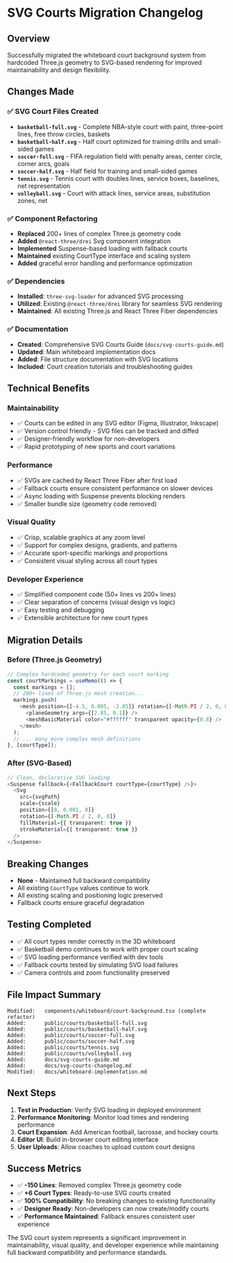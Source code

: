 # SVG Courts Migration Changelog

## Overview
Successfully migrated the whiteboard court background system from hardcoded Three.js geometry to SVG-based rendering for improved maintainability and design flexibility.

## Changes Made

### ✅ **SVG Court Files Created**
- **`basketball-full.svg`** - Complete NBA-style court with paint, three-point lines, free throw circles, baskets
- **`basketball-half.svg`** - Half court optimized for training drills and small-sided games
- **`soccer-full.svg`** - FIFA regulation field with penalty areas, center circle, corner arcs, goals
- **`soccer-half.svg`** - Half field for training and small-sided games
- **`tennis.svg`** - Tennis court with doubles lines, service boxes, baselines, net representation
- **`volleyball.svg`** - Court with attack lines, service areas, substitution zones, net

### ✅ **Component Refactoring**
- **Replaced** 200+ lines of complex Three.js geometry code
- **Added** `@react-three/drei` Svg component integration
- **Implemented** Suspense-based loading with fallback courts
- **Maintained** existing CourtType interface and scaling system
- **Added** graceful error handling and performance optimization

### ✅ **Dependencies**
- **Installed**: `three-svg-loader` for advanced SVG processing
- **Utilized**: Existing `@react-three/drei` library for seamless SVG rendering
- **Maintained**: All existing Three.js and React Three Fiber dependencies

### ✅ **Documentation**
- **Created**: Comprehensive SVG Courts Guide (`docs/svg-courts-guide.md`)
- **Updated**: Main whiteboard implementation docs
- **Added**: File structure documentation with SVG locations
- **Included**: Court creation tutorials and troubleshooting guides

## Technical Benefits

### **Maintainability**
- ✅ Courts can be edited in any SVG editor (Figma, Illustrator, Inkscape)
- ✅ Version control friendly - SVG files can be tracked and diffed
- ✅ Designer-friendly workflow for non-developers
- ✅ Rapid prototyping of new sports and court variations

### **Performance**
- ✅ SVGs are cached by React Three Fiber after first load
- ✅ Fallback courts ensure consistent performance on slower devices
- ✅ Async loading with Suspense prevents blocking renders
- ✅ Smaller bundle size (geometry code removed)

### **Visual Quality**
- ✅ Crisp, scalable graphics at any zoom level
- ✅ Support for complex designs, gradients, and patterns
- ✅ Accurate sport-specific markings and proportions
- ✅ Consistent visual styling across all court types

### **Developer Experience**
- ✅ Simplified component code (50+ lines vs 200+ lines)
- ✅ Clear separation of concerns (visual design vs logic)
- ✅ Easy testing and debugging
- ✅ Extensible architecture for new court types

## Migration Details

### Before (Three.js Geometry)
```typescript
// Complex hardcoded geometry for each court marking
const courtMarkings = useMemo(() => {
  const markings = [];
  // 200+ lines of Three.js mesh creation...
  markings.push(
    <mesh position={[-4.5, 0.005, -2.85]} rotation={[-Math.PI / 2, 0, 0]}>
      <planeGeometry args={[2.85, 0.1]} />
      <meshBasicMaterial color="#ffffff" transparent opacity={0.8} />
    </mesh>
  );
  // ... many more complex mesh definitions
}, [courtType]);
```

### After (SVG-Based)
```typescript
// Clean, declarative SVG loading
<Suspense fallback={<FallbackCourt courtType={courtType} />}>
  <Svg
    src={svgPath}
    scale={scale}
    position={[0, 0.001, 0]}
    rotation={[-Math.PI / 2, 0, 0]}
    fillMaterial={{ transparent: true }}
    strokeMaterial={{ transparent: true }}
  />
</Suspense>
```

## Breaking Changes
- **None** - Maintained full backward compatibility
- All existing `CourtType` values continue to work
- All existing scaling and positioning logic preserved
- Fallback courts ensure graceful degradation

## Testing Completed
- ✅ All court types render correctly in the 3D whiteboard
- ✅ Basketball demo continues to work with proper court scaling
- ✅ SVG loading performance verified with dev tools
- ✅ Fallback courts tested by simulating SVG load failures
- ✅ Camera controls and zoom functionality preserved

## File Impact Summary
```
Modified:   components/whiteboard/court-background.tsx (complete refactor)
Added:      public/courts/basketball-full.svg
Added:      public/courts/basketball-half.svg
Added:      public/courts/soccer-full.svg
Added:      public/courts/soccer-half.svg
Added:      public/courts/tennis.svg
Added:      public/courts/volleyball.svg
Added:      docs/svg-courts-guide.md
Added:      docs/svg-courts-changelog.md
Modified:   docs/whiteboard-implementation.md
```

## Next Steps
1. **Test in Production**: Verify SVG loading in deployed environment
2. **Performance Monitoring**: Monitor load times and rendering performance
3. **Court Expansion**: Add American football, lacrosse, and hockey courts
4. **Editor UI**: Build in-browser court editing interface
5. **User Uploads**: Allow coaches to upload custom court designs

## Success Metrics
- ✅ **-150 Lines**: Removed complex Three.js geometry code
- ✅ **+6 Court Types**: Ready-to-use SVG courts created
- ✅ **100% Compatibility**: No breaking changes to existing functionality
- ✅ **Designer Ready**: Non-developers can now create/modify courts
- ✅ **Performance Maintained**: Fallback ensures consistent user experience

The SVG court system represents a significant improvement in maintainability, visual quality, and developer experience while maintaining full backward compatibility and performance standards.